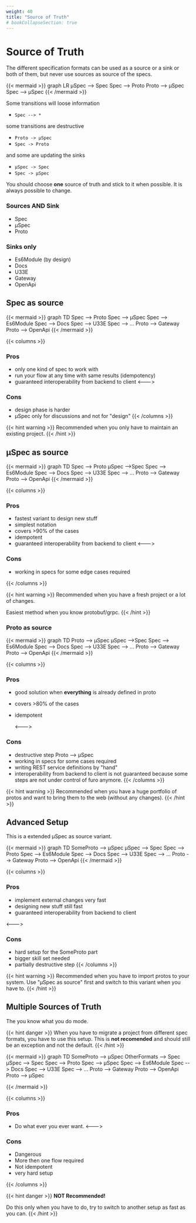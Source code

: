 ```yaml
---
weight: 40
title: "Source of Truth"
# bookCollapseSection: true
---
```


# Source of Truth
The different specification formats can be used as a source or a sink or both of them, but never use sources as source of the specs. 

{{< mermaid >}}
graph LR
µSpec --> Spec
Spec --> Proto
Proto --> µSpec
Spec --> µSpec
{{< /mermaid >}}

Some transitions will loose information 
- `Spec --> *`
  
some transitions are destructive 
- `Proto -> µSpec`
- `Spec -> Proto`

and some are updating the sinks 
- `µSpec -> Spec`
- `Spec -> µSpec`

You should choose **one** source of truth and stick to it when possible. It is always possible to change.

### Sources AND Sink
- Spec
- µSpec
- Proto

### Sinks only
- Es6Module (by design)
- Docs
- U33E
- Gateway
- OpenApi


## Spec as source
{{< mermaid >}}
graph TD
Spec --> Proto
Spec --> µSpec
Spec --> Es6Module
Spec --> Docs
Spec --> U33E
Spec --> ...
Proto --> Gateway
Proto --> OpenApi
{{< /mermaid >}}

{{< columns >}}
### Pros
- only one kind of spec to work with
- run your flow at any time with same results (idempotency)
- guaranteed interoperability from backend to client
<--->
### Cons
- design phase is harder
- µSpec only for discussions and not for "design"
{{< /columns >}}

{{< hint warning >}}
Recommended when you only have to maintain an existing project.
{{< /hint >}}


## µSpec as source
{{< mermaid >}}
graph TD
Spec --> Proto
µSpec -->Spec
Spec --> Es6Module
Spec --> Docs
Spec --> U33E
Spec --> ...
Proto --> Gateway
Proto --> OpenApi
{{< /mermaid >}}

{{< columns >}}
### Pros
- fastest variant to design new stuff
- simplest notation
- covers >90% of the cases
- idempotent
- guaranteed interoperability from backend to client
<--->
### Cons
- working in specs for some edge cases required

{{< /columns >}}


{{< hint warning >}}
Recommended when you have a fresh project or a lot of changes.

Easiest method when you know protobuf/grpc. 
{{< /hint >}}


### Proto as source
{{< mermaid >}}
graph TD
Proto --> µSpec
µSpec -->Spec
Spec --> Es6Module
Spec --> Docs
Spec --> U33E
Spec --> ...
Proto --> Gateway
Proto --> OpenApi
{{< /mermaid >}}

{{< columns >}}
### Pros
- good solution when **everything** is already defined in proto
- covers >80% of the cases
- idempotent

  <--->
### Cons
- destructive step Proto --> µSpec
- working in specs for some cases required
- writing REST service definitions by "hand"  
- interoperability from backend to client is not guaranteed because some steps are not under control of furo anymore.
{{< /columns >}}

{{< hint warning >}}
Recommended when you have a huge portfolio of protos and want to bring them to the web (without any changes).
{{< /hint >}}


## Advanced Setup
This is a extended µSpec as source variant.

{{< mermaid >}}
graph TD
SomeProto --> µSpec
µSpec --> Spec
Spec --> Proto
Spec --> Es6Module
Spec --> Docs
Spec --> U33E
Spec --> ...
Proto --> Gateway
Proto --> OpenApi
{{< /mermaid >}}

{{< columns >}}
### Pros
- implement external changes very fast
- designing new stuff still fast
- guaranteed interoperability from backend to client

<--->
### Cons
- hard setup for the SomeProto part
- bigger skill set needed
- partially destructive step
{{< /columns >}}


{{< hint warning >}}
Recommended when you have to import protos to your system. Use "µSpec as source" first and switch to this variant when 
you have to.
{{< /hint >}}

## Multiple Sources of Truth
The you know what you do mode.


{{< hint danger >}}
When you have to migrate a project from different spec formats, you have to use this setup. This is **not recomended** and
should still be an exception and not the default.
{{< /hint >}}


{{< mermaid >}}
graph TD
SomeProto --> µSpec
OtherFormats --> Spec
µSpec --> Spec
Spec --> Proto
Spec --> µSpec
Spec --> Es6Module
Spec --> Docs
Spec --> U33E
Spec --> ...
Proto --> Gateway
Proto --> OpenApi
Proto --> µSpec

{{< /mermaid >}}

{{< columns >}}
### Pros
- Do what ever you ever want.
<--->
### Cons
- Dangerous
- More then one flow required
- Not idempotent
- very hard setup

{{< /columns >}}


{{< hint danger >}}
**NOT Recommended!** 

Do this only when you have to do, try to switch to another setup as fast as you can.
{{< /hint >}}

